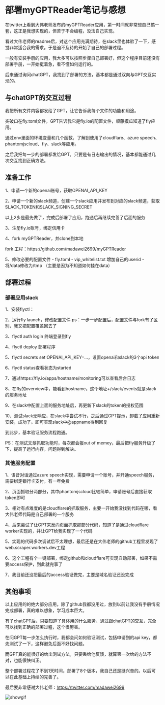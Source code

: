 # 部署myGPTReader笔记与感想

在twitter上看到大伟老师发布的myGPTReader应用，第一时间就非常想自己搞一套，这正是我想实现的，但苦于不会编程，没法自己实现。

看过大伟老师的readme后，对这个应用充满期待，在slack里也体验了一下，感觉非常适合我的需求。于是迫不及待的开始了自己的部署过程。

一般有安装手册的应用，我大多可以按照步骤自己部署好，但这个程序目前还没有部署手册，一开始挺着急，看不懂如何运行的。

后来通过询问chatGPT，我找到了部署的方法，基本都是通过双向与GPT交互实现的。

## 与chatGPT的交互过程

我把所有文件内容都发给了GPT，让它告诉我每个文件的功能和用途。

突破口在fly.toml文件，GPT告诉我它是fly.io的配置文件，顺藤摸瓜知道了fly应用。

通过env里面的环境变量和几个函数，了解到使用了cloudflare、azure speech、phantomjscloud、fly、slack等应用。

之后我把每一步的部署都发给GPT，只要是有日志输出的情况，基本都能通过几次交互找到正确方法。

## 准备工作

1、申请一个新的openai账号，获取OPENAI_API_KEY

2、申请一个新的slack频道，创建一个slack应用并发布到对应的slack频道，获取SLACK_TOKEN和SLACK_SIGNING_SECRET

以上2步是最先做了，完成后部署了应用，跑通后再继续完善了后面的服务

3、注册fly.io账号，绑定信用卡

4、fork myGPTReader，并clone到本地

fork 工程：https://github.com/madawei2699/myGPTReader

5、修改必要的配置文件
	- fly.toml
	- vip_whitelist.txt 增加自己的userid
	- 将/data修改为/tmp （主要是因为不知道如何挂在data）


## 部署过程

### 部署应用slack

1、安装flyctl：

2、运行fly launch，修改配置文件
ps：一步一步配置后，配置文件与fork有了区别，我又把配置覆盖回去了

3、flyctl auth login 终端登录到fly

4、flyctl deploy 部署程序

5、flyctl secrets set OPENAI_API_KEY=...，设置openai和slack的3个api token

6、flyctl status查看状态为started

7、通过https://fly.io/apps/hostname/monitoring可以查看后台日志

8、在fly的overview中，能看到hostname，这个地址+/slack/events就是slack的服务地址

9、在slack中配置上面的服务地址后，再更新下slack的token的授权范围

10、测试slack无响应，在slack中尝试不行，之后通过GPT提示，卸载了应用重新安装，成功了。即可实现slack中@appname得到回复

到此步，基本验证服务流程跑通。

PS：在测试文章抓取功能时，每次都会报out of memey，最后把fly服务升级了下，提高了运行内存，问题得到解决。


### 其他服务配置

1、语音对话通过azure speech实现，需要申请一个账号，并开通speech服务，需要绑定银行卡支付，有一年免费

2、页面抓取分两部分，其中phantomjscloud比较简单，申请账号后直接获取token即可

3、相对有点难度的是cloudflare的抓取服务，主要一开始我没找到代码在哪，看大伟老师代码是自己部署的一个服务

4、后来尝试了让GPT来反向页面抓取那部分代码，知道了是通过cloudflare worker实现的，并让GPT给我实现了一个代码

5、实现的代码多次调试后不太理想，最后还是在大伟老师的github工程里发现了web.scraper.workers.dev工程

6、这个工程有个一键部署，绑定github和cloudflare可实现自动部署，如果不需要access保护，到此就完事了

7、我目前还没把最后的access验证做完，主要是域名验证还没完成


## 其他事项

以上应用的的绝大部分应用，除了github我都没用过，放到以前让我没有手册情况完成部署，真的难以想象，学习成本巨大。

有了chatGPT后，只要知道了具体用的什么服务，通过跟chatGPT的交互，完全可以找到正确的部署过程，这个很厉害。

在问GPT每一步怎么执行时，我都会问如何验证测试，包括申请到的api key，都先测试了一下，这样避免后面不好找问题。

而GPT真的能很好的给出测试方法，只要丢给他反馈，就算第一次给的方法不对，也能很快纠正。

整个部署过程花了不到1天时间，部署了8个版本，我自己还是挺兴奋的。以后可以在此基础上持续的完善了。

最后要非常感谢大伟老师：https://twitter.com/madawei2699

![showgif](https://github.com/nigdaemon/myGPTReader/blob/main/docs/myGPTReader.gif)
